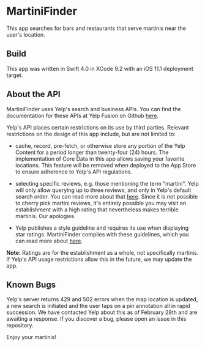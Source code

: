 # MartiniFinder
This app searches for bars and restaurants that serve martinis near the user's location.

## Build
This app was written in Swift 4.0 in XCode 9.2 with an iOS 11.1 deployment target.  

## About the API
MartiniFinder uses Yelp's search and business APIs. You can find the documentation for these APIs at Yelp Fusion on Github [here](https://www.yelp.com/developers/documentation/v3/business_search).

Yelp's API places certain restrictions on its use by third parties. Relevant restrictions on the design of this app include, but are not limited to:

* cache, record, pre-fetch, or otherwise store any portion of the Yelp Content for a period longer than twenty-four (24) hours. The implementation of Core Data in this app allows saving your favorite locations. This feature will be removed when deployed to the App Store to ensure adherence to Yelp's API regulations.

* selecting specific reviews, e.g. those mentioning the term "martini". Yelp will only allow querying up to three reviews, and only in Yelp's default search order. You can read more about that [here](https://www.yelp-support.com/article/How-is-the-order-of-reviews-determined?). Since it is not possible to cherry pick martini reviews, it's entirely possible you may visit an establishment with a high rating that nevertheless makes terrible martinis. Our apologies.

* Yelp publishes a style guideline and requires its use when displaying star ratings. MartiniFinder complies with these guidelines, which you can read more about [here](https://www.yelp.com/developers/display_requirements). 

**Note:** Ratings are for the establishment as a whole, not specifically martinis. If Yelp's API usage restrictions allow this in the future, we may update the app.

## Known Bugs
Yelp's server returns 429 and 502 errors when the map location is updated, a new search is initiated and the user taps on a pin annotation all in rapid succession. We have contacted Yelp about this as of February 28th and are awaiting a response. If you discover a bug, please open an issue in this repository.

Enjoy your martinis!




